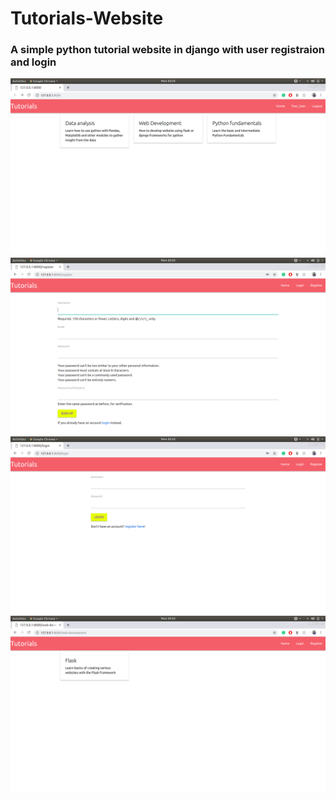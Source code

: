 # Tutorials-Website

### A simple python tutorial website in django with user registraion and login
![alt text](https://raw.githubusercontent.com/Neelesh7544/Tutorials-Website/master/Screenshot%20from%202019-02-25%2002-24-25.png)
![alt text](https://raw.githubusercontent.com/Neelesh7544/Tutorials-Website/master/Screenshot%20from%202019-02-25%2002-24-34.png)
![alt text](https://raw.githubusercontent.com/Neelesh7544/Tutorials-Website/master/Screenshot%20from%202019-02-25%2002-24-43.png)
![alt text](https://raw.githubusercontent.com/Neelesh7544/Tutorials-Website/master/Screenshot%20from%202019-02-25%2002-24-46.png)
